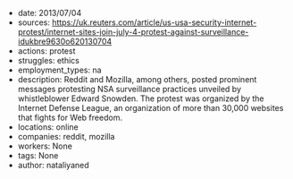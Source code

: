 - date: 2013/07/04
- sources: https://uk.reuters.com/article/us-usa-security-internet-protest/internet-sites-join-july-4-protest-against-surveillance-idukbre9630o620130704
- actions: protest
- struggles: ethics
- employment_types: na
- description: Reddit and Mozilla, among others, posted prominent messages protesting NSA surveillance practices unveiled by whistleblower Edward Snowden. The protest was organized by the Internet Defense League, an organization of more than 30,000 websites that fights for Web freedom.
- locations: online
- companies: reddit, mozilla
- workers: None
- tags: None
- author: nataliyaned
